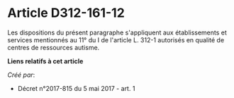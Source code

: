 # Article D312-161-12

Les dispositions du présent paragraphe s'appliquent aux établissements et services mentionnés au 11° du I de l'article L.
312-1 autorisés en qualité de centres de ressources autisme.

**Liens relatifs à cet article**

_Créé par_:

  - Décret n°2017-815 du 5 mai 2017 - art. 1
